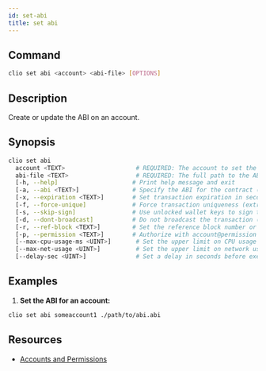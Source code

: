 ```yaml
---
id: set-abi
title: set abi
---
```


## Command

```sh
clio set abi <account> <abi-file> [OPTIONS]
```

## Description

Create or update the ABI on an account.

## Synopsis

```sh
clio set abi
  account <TEXT>                    # REQUIRED: The account to set the ABI for
  abi-file <TEXT>                   # REQUIRED: The full path to the ABI file
  [-h, --help]                     # Print help message and exit
  [-a, --abi <TEXT>]               # Specify the ABI for the contract (optional)
  [-x, --expiration <TEXT>]        # Set transaction expiration in seconds (default: 30s)
  [-f, --force-unique]             # Force transaction uniqueness (extra bandwidth required)
  [-s, --skip-sign]                # Use unlocked wallet keys to sign the transaction
  [-d, --dont-broadcast]           # Do not broadcast the transaction (prints to stdout)
  [-r, --ref-block <TEXT>]         # Set the reference block number or block ID for TAPOS
  [-p, --permission <TEXT>]        # Authorize with account@permission (default: account@active)
  [--max-cpu-usage-ms <UINT>]       # Set the upper limit on CPU usage in milliseconds (default: no limit)
  [--max-net-usage <UINT>]          # Set the upper limit on network usage in bytes (default: no limit)
  [--delay-sec <UINT>]              # Set a delay in seconds before execution (default: 0s)
```

## Examples

1. **Set the ABI for an account:**

```sh
clio set abi someaccount1 ./path/to/abi.abi
```

## Resources

- [Accounts and Permissions](/docs/smart-contract-development/accounts-permissions.md)
